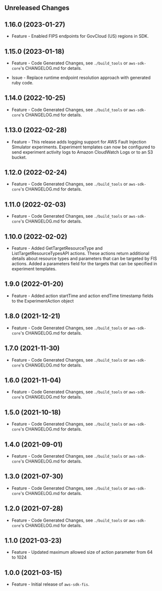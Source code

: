 Unreleased Changes
------------------

1.16.0 (2023-01-27)
------------------

* Feature - Enabled FIPS endpoints for GovCloud (US) regions in SDK.

1.15.0 (2023-01-18)
------------------

* Feature - Code Generated Changes, see `./build_tools` or `aws-sdk-core`'s CHANGELOG.md for details.

* Issue - Replace runtime endpoint resolution approach with generated ruby code.

1.14.0 (2022-10-25)
------------------

* Feature - Code Generated Changes, see `./build_tools` or `aws-sdk-core`'s CHANGELOG.md for details.

1.13.0 (2022-02-28)
------------------

* Feature - This release adds logging support for AWS Fault Injection Simulator experiments. Experiment templates can now be configured to send experiment activity logs to Amazon CloudWatch Logs or to an S3 bucket.

1.12.0 (2022-02-24)
------------------

* Feature - Code Generated Changes, see `./build_tools` or `aws-sdk-core`'s CHANGELOG.md for details.

1.11.0 (2022-02-03)
------------------

* Feature - Code Generated Changes, see `./build_tools` or `aws-sdk-core`'s CHANGELOG.md for details.

1.10.0 (2022-02-02)
------------------

* Feature - Added GetTargetResourceType and ListTargetResourceTypesAPI actions. These actions return additional details about resource types and parameters that can be targeted by FIS actions. Added a parameters field for the targets that can be specified in experiment templates.

1.9.0 (2022-01-20)
------------------

* Feature - Added action startTime and action endTime timestamp fields to the ExperimentAction object

1.8.0 (2021-12-21)
------------------

* Feature - Code Generated Changes, see `./build_tools` or `aws-sdk-core`'s CHANGELOG.md for details.

1.7.0 (2021-11-30)
------------------

* Feature - Code Generated Changes, see `./build_tools` or `aws-sdk-core`'s CHANGELOG.md for details.

1.6.0 (2021-11-04)
------------------

* Feature - Code Generated Changes, see `./build_tools` or `aws-sdk-core`'s CHANGELOG.md for details.

1.5.0 (2021-10-18)
------------------

* Feature - Code Generated Changes, see `./build_tools` or `aws-sdk-core`'s CHANGELOG.md for details.

1.4.0 (2021-09-01)
------------------

* Feature - Code Generated Changes, see `./build_tools` or `aws-sdk-core`'s CHANGELOG.md for details.

1.3.0 (2021-07-30)
------------------

* Feature - Code Generated Changes, see `./build_tools` or `aws-sdk-core`'s CHANGELOG.md for details.

1.2.0 (2021-07-28)
------------------

* Feature - Code Generated Changes, see `./build_tools` or `aws-sdk-core`'s CHANGELOG.md for details.

1.1.0 (2021-03-23)
------------------

* Feature - Updated maximum allowed size of action parameter from 64 to 1024

1.0.0 (2021-03-15)
------------------

* Feature - Initial release of `aws-sdk-fis`.

